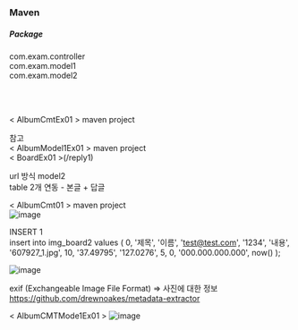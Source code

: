 


### Maven   


##### Package   
com.exam.controller   
com.exam.model1   
com.exam.model2   


<br><br>


< AlbumCmtEx01 > maven project   

참고   
< AlbumModel1Ex01 > maven project   
< BoardEx01 >(/reply1)   

url 방식 model2   
table 2개 연동 - 본글 + 답글   

< AlbumCmt01 > maven project   
![image](https://github.com/Doyun9710/jsp_basic/assets/116128876/78186580-6f21-4ce5-a479-442bf3f2b6ae)


INSERT 1   
insert into img_board2 values ( 0, '제목', '이름', 'test@test.com', '1234', '내용', '607927_1.jpg', 10, '37.49795', '127.0276', 5, 0, '000.000.000.000', now() );



![image](https://github.com/Doyun9710/jsp_basic/assets/116128876/17f3ee9e-44b7-40f1-9ef3-da8ecb5481d5)





exif (Exchangeable Image File Format) => 사진에 대한 정보
https://github.com/drewnoakes/metadata-extractor



< AlbumCMTMode1Ex01 >
![image](https://github.com/Doyun9710/jsp_basic/assets/116128876/e9ccebe2-5c5b-45c8-a49f-5de605fa599d)




